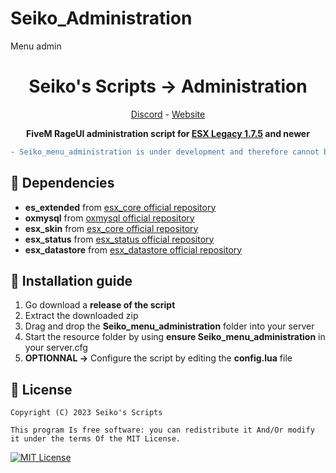 # Seiko_Administration
Menu admin

<h1 align='center'>Seiko's Scripts → Administration</a></h1>
<p align='center'><a href='https://discord.gg/VyRPheG6Es'>Discord</a> - <a href='#'>Website</a></b></h5>

<p align='center'><b>FiveM RageUI administration script for <a href="https://github.com/esx-framework/esx_core">ESX Legacy 1.7.5</a> and newer</b></p>

```diff
- Seiko_menu_administration is under development and therefore cannot be used at this time. The official and stable versions are given as a release.
```
## 💾 Dependencies
- **es_extended** from <a href="https://github.com/esx-framework/esx_core">esx_core official repository</a>
- **oxmysql** from <a href="https://github.com/overextended/oxmysql">oxmysql official repository</a>
- **esx_skin** from <a href="https://github.com/esx-framework/esx_core">esx_core official repository</a>
- **esx_status** from <a href="https://github.com/esx-framework/esx_status">esx_status official repository</a>
- **esx_datastore** from <a href="https://github.com/esx-framework/esx_datastore">esx_datastore official repository</a>
## 🔧 Installation guide
1. Go download a **release of the script**
2. Extract the downloaded zip
3. Drag and drop the **Seiko_menu_administration** folder into your server
4. Start the resource folder by using **ensure Seiko_menu_administration** in your server.cfg
5. **OPTIONNAL →** Configure the script by editing the **config.lua** file
## 📜 License
    Copyright (C) 2023 Seiko's Scripts

    This program Is free software: you can redistribute it And/Or modify it under the terms Of the MIT License.
[![MIT License](https://img.shields.io/badge/License-MIT-green.svg)](https://github.com/epyis-scripts/Seiko_menu_administration/blob/main/LICENSE)
